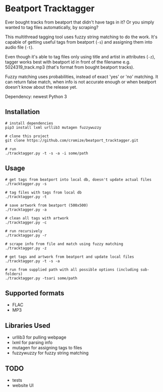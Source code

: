 Beatport Tracktagger
======

Ever bought tracks from beatport that didn't have tags in it? Or you simply wanted to tag files automatically, by scraping?

This multithread tagging tool uses fuzzy string matching to do the work. It's capable of getting useful tags from beatport  (`-s`) and assigning them into audio file (`-t`).

Even though it's able to tag files only using title and artist in attributes (`-z`), tagger works best with beatport id in front of the filename e.g. 5024319_track.mp3 (that's format from bought beatport tracks).

Fuzzy matching uses probabilities, instead of exact 'yes' or 'no' matching. It can return false match, when info is not accurate enough or when beatport doesn't know about the release yet.

Dependency: newest Python 3

Installation
-----
```
# install dependencies
pip3 install lxml urllib3 mutagen fuzzywuzzy

# clone this project
git clone https://github.com/cromize/beatport_tracktagger.git

# run
./tracktagger.py -t -s -a -i some/path
```

Usage
-----
```
# get tags from beatport into local db, doesn't update actual files
./tracktagger.py -s

# tag files with tags from local db
./tracktagger.py -t

# save artwork from beatport (500x500)
./tracktagger.py -a

# clean all tags with artwork
./tracktagger.py -c

# run recursively
./tracktagger.py -r

# scrape info from file and match using fuzzy matching
./tracktagger.py -z

# get tags and artwork from beatport and update local files
./tracktagger.py -t -s -a

# run from supplied path with all possible options (including sub-folders)
./tracktagger.py -tsari some/path

```

Supported formats
------

* FLAC
* MP3

Libraries Used
-----
* urllib3 for pulling webpage
* lxml for parsing info
* mutagen for assigning tags to files
* fuzzywuzzy for fuzzy string matching

TODO
-----
* tests
* website UI

